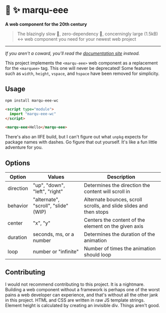 # 🚀 ✨ marqu-eee
**A web component for the 20th century**

> The blazingly slow 🚙, zero-dependency 🌱, concerningly large (1.5kB) ↔️ web component you need for your newest web project

--- 

*If you aren't a coward, you'll read the [documentation site](https://www.marquee.cool) instead.*

This project implements the `<marqu-eee>` web component as a replacement for the `<marquee>` tag. This one will never be deprecated!
Some features such as `width`, `height`, `vspace`, and `hspace` have been removed for simplicity. 

## Usage

`npm install marqu-eee-wc`

```html
<script type="module">
  import "marqu-eee-wc"
</script>

<marqu-eee>Hello</marqu-eee>
```

There's also an IIFE build, but I can't figure out what `unpkg` expects for package names with dashes. Go figure that out yourself.
It's like a fun little adventure for you.

## Options

|Option|Values|Description|
|------|------|-----------|
|direction|"up", "down", "left", "right" |Determines the direction the content will scroll in|
|behavior|"alternate", "scroll", "slide" (WIP) | Alternate bounces, scroll scrolls, and slide slides and then stops|
|center| "x", "y" | Centers the content of the element on the given axis |
|duration| seconds, ms, or a number | Determines the duration of the animation |
|loop|number or "infinite" | Number of times the animation should loop |

## Contributing

I would not recommend contributing to this project. It is a nightmare. Building a web component
without a framework is perhaps one of the worst pains a web developer can experience, and that's without all the other jank
in this project. HTML and CSS are written in raw JS template strings. Element height is calculated by creating an invisible div. 
Things aren't good.

